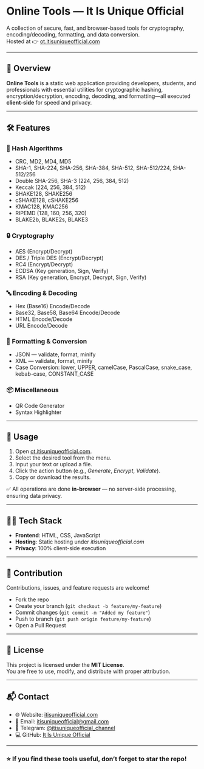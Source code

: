 # Online Tools — It Is Unique Official

A collection of secure, fast, and browser-based tools for cryptography, encoding/decoding, formatting, and data conversion.  
Hosted at 👉 [ot.itisuniqueofficial.com](https://ot.itisuniqueofficial.com/)

---

## 🚀 Overview
**Online Tools** is a static web application providing developers, students, and professionals with essential utilities for cryptographic hashing, encryption/decryption, encoding, decoding, and formatting—all executed **client-side** for speed and privacy.

---

## 🛠 Features

### 🔑 Hash Algorithms
- CRC, MD2, MD4, MD5  
- SHA-1, SHA-224, SHA-256, SHA-384, SHA-512, SHA-512/224, SHA-512/256  
- Double SHA-256, SHA-3 (224, 256, 384, 512)  
- Keccak (224, 256, 384, 512)  
- SHAKE128, SHAKE256  
- cSHAKE128, cSHAKE256  
- KMAC128, KMAC256  
- RIPEMD (128, 160, 256, 320)  
- BLAKE2b, BLAKE2s, BLAKE3  

### 🔒 Cryptography
- AES (Encrypt/Decrypt)  
- DES / Triple DES (Encrypt/Decrypt)  
- RC4 (Encrypt/Decrypt)  
- ECDSA (Key generation, Sign, Verify)  
- RSA (Key generation, Encrypt, Decrypt, Sign, Verify)  

### 🔤 Encoding & Decoding
- Hex (Base16) Encode/Decode  
- Base32, Base58, Base64 Encode/Decode  
- HTML Encode/Decode  
- URL Encode/Decode  

### 📝 Formatting & Conversion
- JSON — validate, format, minify  
- XML — validate, format, minify  
- Case Conversion: lower, UPPER, camelCase, PascalCase, snake_case, kebab-case, CONSTANT_CASE  

### 📦 Miscellaneous
- QR Code Generator  
- Syntax Highlighter  

---

## 📖 Usage
1. Open [ot.itisuniqueofficial.com](https://ot.itisuniqueofficial.com/).  
2. Select the desired tool from the menu.  
3. Input your text or upload a file.  
4. Click the action button (e.g., *Generate*, *Encrypt*, *Validate*).  
5. Copy or download the results.  

✅ All operations are done **in-browser** — no server-side processing, ensuring data privacy.

---

## 🧑‍💻 Tech Stack
- **Frontend**: HTML, CSS, JavaScript  
- **Hosting**: Static hosting under *itisuniqueofficial.com*  
- **Privacy**: 100% client-side execution  

---

## 🤝 Contribution
Contributions, issues, and feature requests are welcome!  
- Fork the repo  
- Create your branch (`git checkout -b feature/my-feature`)  
- Commit changes (`git commit -m "Added my feature"`)  
- Push to branch (`git push origin feature/my-feature`)  
- Open a Pull Request  

---

## 📜 License
This project is licensed under the **MIT License**.  
You are free to use, modify, and distribute with proper attribution.  

---

## 📬 Contact
- 🌐 Website: [itisuniqueofficial.com](https://www.itisuniqueofficial.com/)  
- 📧 Email: itisuniqueofficial@gmail.com  
- 📢 Telegram: [@itisuniqueofficial_channel](https://t.me/itisuniqueofficial_channel)  
- 💻 GitHub: [It Is Unique Official](https://github.com/itisuniqueofficial)  

---

### ⭐ If you find these tools useful, don’t forget to star the repo!

